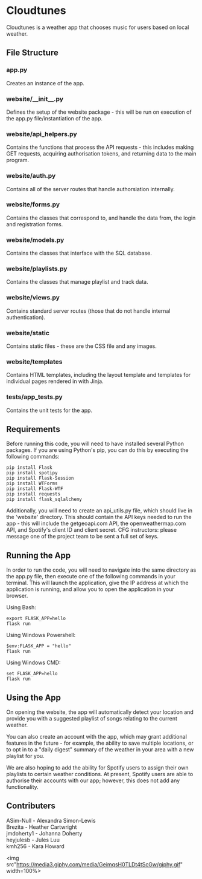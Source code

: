 # Cloudtunes
Cloudtunes is a weather app that chooses music for users based on local weather.

## File Structure
### __app.py__
Creates an instance of the app.

### __website/\_\_init\_\_.py__
Defines the setup of the website package - this will be run on execution of the app.py file/instantiation of the app.

### __website/api_helpers.py__
Contains the functions that process the API requests - this includes making GET requests, acquiring authorisation tokens, and returning data to the main program.

### __website/auth.py__
Contains all of the server routes that handle authorsiation internally.

### __website/forms.py__
Contains the classes that correspond to, and handle the data from, the login and registration forms.

### __website/models.py__
Contains the classes that interface with the SQL database.

### __website/playlists.py__
Contains the classes that manage playlist and track data.

### __website/views.py__
Contains standard server routes (those that do not handle internal authentication).

### __website/static__
Contains static files - these are the CSS file and any images.

### __website/templates__
Contains HTML templates, including the layout template and templates for individual pages rendered in with Jinja.

### __tests/app_tests.py__
Contains the unit tests for the app.


## Requirements
Before running this code, you will need to have installed several Python packages. If you are using Python's pip, you can do this by executing the following commands:

`pip install Flask`\
`pip install spotipy`\
`pip install Flask-Session`\
`pip install WTForms`\
`pip install Flask-WTF`\
`pip install requests`\
`pip install flask_sqlalchemy`

Additionally, you will need to create an api_utils.py file, which should live in the 'website' directory. This should contain the API keys needed to run the app - this will include the getgeoapi.com API, the openweathermap.com API, and Spotify's client ID and client secret. CFG instructors: please message one of the project team to be sent a full set of keys.

## Running the App
In order to run the code, you will need to navigate into the same directory as the app.py file, then execute one of the following commands in your terminal. This will launch the application, give the IP address at which the application is running, and allow you to open the application in your browser.

Using Bash:

```
export FLASK_APP=hello
flask run
```

Using Windows Powershell:
```
$env:FLASK_APP = "hello"
flask run
```

Using Windows CMD:
```
set FLASK_APP=hello
flask run
```

## Using the App
On opening the website, the app will automatically detect your location and provide you with a suggested playlist of songs relating to the current weather. 

You can also create an account with the app, which may grant additional features in the future - for example, the ability to save multiple locations, or to opt in to a "daily digest" summary of the weather in your area with a new playlist for you.

We are also hoping to add the ability for Spotify users to assign their own playlists to certain weather conditions. At present, Spotify users are able to authorise their accounts with our app; however, this does not add any functionality.

## Contributers
ASim-Null - Alexandra Simon-Lewis\
Brezita - Heather Cartwright\
jmdoherty1 - Johanna Doherty\
heyjulesb - Jules Luu\
kmh256 - Kara Howard

<img src"https://media3.giphy.com/media/GeimqsH0TLDt4tScGw/giphy.gif" width=100%>
